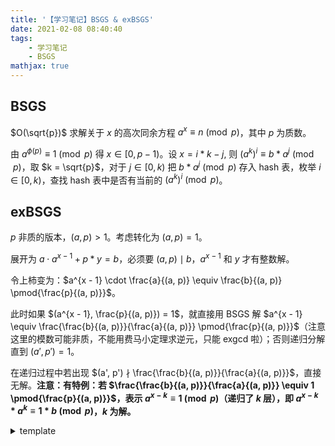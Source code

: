 ```yaml
---
title: '【学习笔记】BSGS & exBSGS'
date: 2021-02-08 08:40:40
tags:
    - 学习笔记
    - BSGS
mathjax: true
---
```


## BSGS

$O(\sqrt{p})$ 求解关于 $x$ 的高次同余方程 $a^x \equiv n \pmod{p}$，其中 $p$ 为质数。

由 $a^{\phi(p)} \equiv 1 \pmod{p}$ 得 $x \in [0, p - 1)$。设 $x = i * k - j$, 则 $(a^k)^i \equiv b * a^j \pmod{p}$，取 $k = \sqrt{p}$，对于 $j \in [0, k)$ 把 $b * a^j \pmod{p}$ 存入 hash 表，枚举 $i \in [0, k)$，查找 hash 表中是否有当前的 $(a^k)^i \pmod{p}$。

## exBSGS

$p$ 非质的版本，$(a, p) > 1$。考虑转化为 $(a, p) = 1$。

展开为 $a \cdot a^{x - 1} + p * y = b$，必须要 $(a, p) \mid b$，$a^{x - 1}$ 和 $y$ 才有整数解。

令上柿变为：$a^{x - 1} \cdot \frac{a}{(a, p)} \equiv \frac{b}{(a, p)} \pmod{\frac{p}{(a, p)}}$。

此时如果 $(a^{x - 1}, \frac{p}{(a, p)}) = 1$，就直接用 BSGS 解 $a^{x - 1} \equiv \frac{\frac{b}{(a, p)}}{\frac{a}{(a, p)}} \pmod{\frac{p}{(a, p)}}$（注意这里的模数可能非质，不能用费马小定理求逆元，只能 exgcd 啦）；否则递归分解直到 $(a', p') = 1$。

在递归过程中若出现 $(a', p') ∤ \frac{\frac{b}{(a, p)}}{\frac{a}{(a, p)}}$，直接无解。**注意：有特例：若 $\frac{\frac{b}{(a, p)}}{\frac{a}{(a, p)}} \equiv 1 \pmod{\frac{p}{(a, p)}}$，表示 $a^{x - k} \equiv 1 \pmod{p}$（递归了 $k$ 层），即 $a^{x - k} * a^k \equiv 1 * b \pmod{p}$，$k$ 为解。**

<details>
    <summary>template</summary>
    ``` c++
    // luogu_4195
    #include <bits/stdc++.h>
    #define rep(i, x, y) for (int i = x; i <= y; i++)
    using namespace std;

    typedef long long ll;
    map<ll, ll> mp;
    ll n, m, p, ans;

    ll gcd(ll a, ll b) {
        return !b ? a : gcd(b, a % b);
    }
    ll qpow(ll a, ll b, ll mod) {
        ll ret = 1;
        for (; b; b >>= 1, a = a * a % mod) if (b & 1) ret = ret * a % mod;
        return ret;
    }
    ll exgcd(ll a, ll b, ll &x, ll &y) {
        if (!b) { x = 1, y = 0; return a; }
        ll d = exgcd(b, a % b, y, x); y -= a / b * x; return d;
    }
    ll BSGS(ll a, ll b, ll p, ll t) {
        mp.clear();
        ll k = (ll)sqrt((double)p), x, y;
        exgcd(t, p, x, y), b = (b * x % p + p) % p;
        ll tmp = b, S = qpow(a, k, p);
        rep(i, 0, k) {
            mp[tmp] = i;
            tmp = tmp * a % p;
        }
        tmp = S;
        rep(i, 1, k) {
            if (mp[tmp]) return i * k - mp[tmp];
            tmp = tmp * S % p;
        } return -1;
    }

    ll exBSGS() {
        ll k = 0, d = 1, t = 1;
        if (m == 1) return 0;
        while ((d = gcd(n, p)) > 1) {
            if (m % d) return -1;
            ++k, m /= d, p /= d, t = t * (n / d) % p;
            if (t == m) return k;
        }
        return (d = BSGS(n, m, p, t)) == -1 ? -1 : d + k;
    }

    int main() {
        while (cin >> n >> p >> m && (n || m || p)) {
            n %= p, m %= p, ans = exBSGS();
            if (ans < 0) puts("No Solution");
            else printf("%lld\n", ans);
        }
        return 0;
    }
    ```
</details>